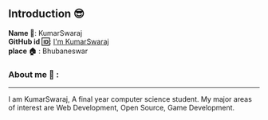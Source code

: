 ## Introduction :sunglasses:
**Name :name_badge:**:     KumarSwaraj
<br>
**GitHub id :id:**: [I'm KumarSwaraj](https://github.com/KumarSwaraj)
<br>
**place :house:** : Bhubaneswar
### About me :boy: :
---
I am KumarSwaraj, A final year computer science student.
My major areas of interest are Web Development, Open Source, Game Development.
